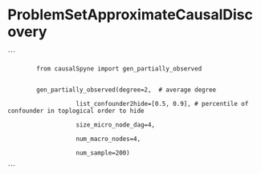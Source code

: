 # ProblemSetApproximateCausalDiscovery

ˋˋˋ

            from causalSpyne import gen_partially_observed


            gen_partially_observed(degree=2,  # average degree

                       list_confounder2hide=[0.5, 0.9], # percentile of confounder in toplogical order to hide
                       
                       size_micro_node_dag=4,
                       
                       num_macro_nodes=4,
                       
                       num_sample=200)
ˋˋˋ

